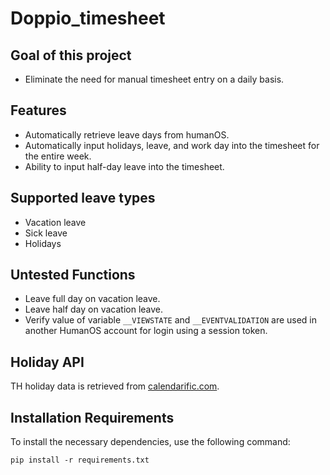 # Doppio_timesheet
## Goal of this project
- Eliminate the need for manual timesheet entry on a daily basis.

## Features
- Automatically retrieve leave days from humanOS.
- Automatically input holidays, leave, and work day into the timesheet for the entire week.
- Ability to input half-day leave into the timesheet.

## Supported leave types
- Vacation leave
- Sick leave
- Holidays

## Untested Functions
- Leave full day on vacation leave.
- Leave half day on vacation leave.
- Verify value of variable `__VIEWSTATE` and `__EVENTVALIDATION` are used in another HumanOS account for login using a session token.

## Holiday API
TH holiday data is retrieved from [calendarific.com](https://calendarific.com).

## Installation Requirements
To install the necessary dependencies, use the following command:
```
pip install -r requirements.txt
```
